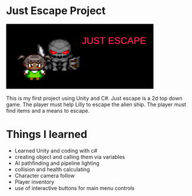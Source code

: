 # Just Escape Project

<img src = "/JustEscapeTitleShot.png" width = "400">

This is my first project using Unity and C#. Just escape is a 2d top down game. The player must help Lilly to escape the alien ship. The player must find items and a means to escape. 


# Things I learned

* Learned Unity and coding with c#
* creating object and calling them via variables
* AI pathfinding and pipeline lighting
* collision and health calculating
* Character camera follow 
* Player inventory
* use of interactive buttons for main menu controls



